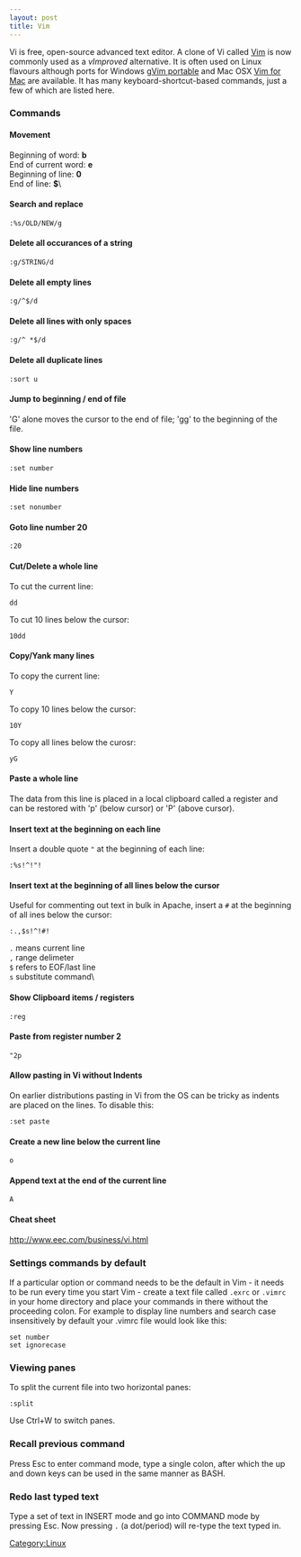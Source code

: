 ```yaml
---
layout: post 
title: Vim
---
```


Vi is free, open-source advanced text editor. A clone of Vi called
[Vim](http://www.vim.org) is now commonly used as a *vImproved*
alternative. It is often used on Linux flavours although ports for
Windows [gVim portable](http://portablegvim.sourceforge.net/) and Mac
OSX [Vim for Mac](http://macvim.org/OSX/index.php) are available. It has
many keyboard-shortcut-based commands, just a few of which are listed
here.

### Commands

#### Movement

Beginning of word: **b**\
End of current word: **e**\
Beginning of line: **0**\
End of line: **\$**\

#### Search and replace

    :%s/OLD/NEW/g

#### Delete all occurances of a string

    :g/STRING/d

#### Delete all empty lines

    :g/^$/d

#### Delete all lines with only spaces

    :g/^ *$/d

#### Delete all duplicate lines

    :sort u

#### Jump to beginning / end of file

\'G\' alone moves the cursor to the end of file; \'gg\' to the beginning
of the file.

#### Show line numbers

    :set number

#### Hide line numbers

    :set nonumber

#### Goto line number 20

    :20

#### Cut/Delete a whole line

To cut the current line:

    dd

To cut 10 lines below the cursor:

    10dd

#### Copy/Yank many lines

To copy the current line:

    Y

To copy 10 lines below the cursor:

    10Y

To copy all lines below the curosr:

    yG

#### Paste a whole line

The data from this line is placed in a local clipboard called a register
and can be restored with \'p\' (below cursor) or \'P\' (above cursor).

#### Insert text at the beginning on each line

Insert a double quote `"` at the beginning of each line:

    :%s!^!"!

#### Insert text at the beginning of all lines below the cursor

Useful for commenting out text in bulk in Apache, insert a `#` at the
beginning of all ines below the cursor:

    :.,$s!^!#!

`.` means current line\
`,` range delimeter\
`$` refers to EOF/last line\
`s` substitute command\

#### Show Clipboard items / registers

    :reg

#### Paste from register number 2

    "2p

#### Allow pasting in Vi without Indents

On earlier distributions pasting in Vi from the OS can be tricky as
indents are placed on the lines. To disable this:

    :set paste

#### Create a new line below the current line

    o

#### Append text at the end of the current line

    A

#### Cheat sheet

<http://www.eec.com/business/vi.html>

### Settings commands by default

If a particular option or command needs to be the default in Vim - it
needs to be run every time you start Vim - create a text file called
`.exrc` or `.vimrc` in your home directory and place your commands in
there without the proceeding colon. For example to display line numbers
and search case insensitively by default your .vimrc file would look
like this:

    set number
    set ignorecase

### Viewing panes

To split the current file into two horizontal panes:

    :split

Use Ctrl+W to switch panes.

### Recall previous command

Press Esc to enter command mode, type a single colon, after which the up
and down keys can be used in the same manner as BASH.

### Redo last typed text

Type a set of text in INSERT mode and go into COMMAND mode by pressing
Esc. Now pressing `.` (a dot/period) will re-type the text typed in.

[Category:Linux](Category:Linux "wikilink")
